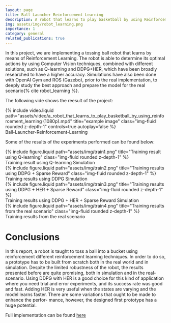 ```yaml
---
layout: page
title: Ball Launcher Reinforcement Learning
description: A robot that learns to play basketball by using Reinforcement Learning
img: assets/img/robot_learning.png
importance: 1
category: general
related_publications: true
---
```


In this project, we are implementing a tossing ball robot that
learns by means of Reinforcement Learning. The robot is able
to determine its optimal actions by using Computer Vision techniques, combined with different solutions, such as Q-learning and
DDPG+HER, which have been broadly researched to have a higher
accuracy. Simulations have also been done with OpenAI Gym and
ROS (Gazebo), prior to the real implementation, to deeply study
the best approach and prepare the model for the real scenario{% cite robot_learning %}.

The following vide shows the reesult of the project: 
<div class="row justify-content-sm-center">
    <div class="col-sm mt-3 mt-md-0">
        {% include video.liquid path="assets/video/a_robot_that_learns_to_play_basketball_by_using_reinforcement_learning (1080p).mp4" title="example image" class="img-fluid rounded z-depth-1" controls=true autoplay=false %}
    </div>
</div>
<div class="caption">
    Ball-Launcher-Reinforcement-Learning
</div>



Some of the results of the experiments performed can be found below:


<div class="row justify-content-sm-center">
    <div class="col-sm mt-3 mt-md-0">
        {% include figure.liquid path="assets/img/train1.png" title="Training result using Q-learning" class="img-fluid rounded z-depth-1" %}
    </div>
</div>
<div class="caption">
    Training result using Q-learning Simulation
</div>

<div class="row justify-content-sm-center">
    <div class="col-sm mt-3 mt-md-0">
        {% include figure.liquid path="assets/img/train2.png" title="Training results using DDPG + Sparse Reward" class="img-fluid rounded z-depth-1" %}
    </div>
</div>
<div class="caption">
    Training results using DDPG Simulation
</div>


<div class="row justify-content-sm-center">
    <div class="col-sm mt-3 mt-md-0">
        {% include figure.liquid path="assets/img/train3.png" title="Training results using DDPG + HER + Sparse Reward" class="img-fluid rounded z-depth-1" %}
    </div>
</div>
<div class="caption">
    Training results using DDPG + HER + Sparse Reward Simulation
</div>

<div class="row justify-content-sm-center">
    <div class="col-sm mt-3 mt-md-0">
        {% include figure.liquid path="assets/img/train4.png" title="Training results from the real scenario" class="img-fluid rounded z-depth-1" %}
    </div>
</div>
<div class="caption">
    Training results from the real scenario
</div>


# Conclusions 
In this report, a robot is taught to toss a ball into a bucket using reinforcement
different reinforcement learning techniques. In order to do so, a prototype has
to be built from scratch both in the real world and in simulation.
Despite the limited robustness of the robot, the results presented before
are quite promising, both in simulation and in the real-scenario. Using DDPG
with HER is a good choice for this kind of application where you need trial
and error experiments, and its success rate was good and fast. Adding HER is
very useful when the states are varying and the model learns faster.
There are some variations that ought to be made to enhance the perfor-
mance, however, the designed first prototype has a huge potential.

Full implementation can be found [here](https://github.com/stevedanomodolor/robot_learning) 